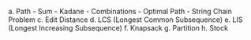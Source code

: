a. Path
    - Sum
    - Kadane
    - Combinations
    - Optimal Path
    - String Chain Problem
c. Edit Distance
d. LCS (Longest Common Subsequence)
e. LIS (Longest Increasing Subsequence)
f. Knapsack
g. Partition
h. Stock
